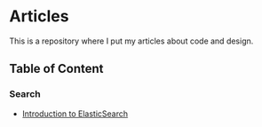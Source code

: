# Articles

This is a repository where I put my articles about code and design.

## Table of Content

### Search

- [Introduction to ElasticSearch](https://github.com/hegdeashwin/articles/blob/master/search/ElasticSearch.md)
